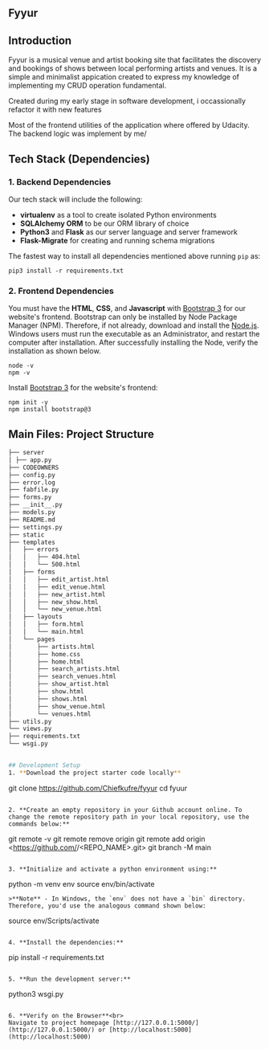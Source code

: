 Fyyur
-----

## Introduction

Fyyur is a musical venue and artist booking site that facilitates the discovery and bookings of shows between local performing artists and venues. It is a simple and minimalist appication created to express my knowledge of implementing my CRUD operation fundamental.

Created during my early stage in software development, i occassionally refactor it with new features

Most of the frontend utilities of the application where offered by Udacity. The backend logic was implement by me/

## Tech Stack (Dependencies)

### 1. Backend Dependencies
Our tech stack will include the following:
 * **virtualenv** as a tool to create isolated Python environments
 * **SQLAlchemy ORM** to be our ORM library of choice
 * **Python3** and **Flask** as our server language and server framework
 * **Flask-Migrate** for creating and running schema migrations

The fastest way to install all dependencies mentioned above running `pip` as:
```
pip3 install -r requirements.txt
```

### 2. Frontend Dependencies
You must have the **HTML**, **CSS**, and **Javascript** with [Bootstrap 3](https://getbootstrap.com/docs/3.4/customize/) for our website's frontend. Bootstrap can only be installed by Node Package Manager (NPM). Therefore, if not already, download and install the [Node.js](https://nodejs.org/en/download/). Windows users must run the executable as an Administrator, and restart the computer after installation. After successfully installing the Node, verify the installation as shown below.
```
node -v
npm -v
```
Install [Bootstrap 3](https://getbootstrap.com/docs/3.3/getting-started/) for the website's frontend:
```
npm init -y
npm install bootstrap@3
```


## Main Files: Project Structure

  ```sh
├── server
│ ├── app.py
  ├── CODEOWNERS
  ├── config.py
  ├── error.log
  ├── fabfile.py
  ├── forms.py
  ├── __init__.py
  ├── models.py
  ├── README.md
  ├── settings.py
  ├── static
  ├── templates
  │   ├── errors
  │   │   ├── 404.html
  │   │   └── 500.html
  │   ├── forms
  │   │   ├── edit_artist.html
  │   │   ├── edit_venue.html
  │   │   ├── new_artist.html
  │   │   ├── new_show.html
  │   │   └── new_venue.html
  │   ├── layouts
  │   │   ├── form.html
  │   │   └── main.html
  │   └── pages
  │       ├── artists.html
  │       ├── home.css
  │       ├── home.html
  │       ├── search_artists.html
  │       ├── search_venues.html
  │       ├── show_artist.html
  │       ├── show.html
  │       ├── shows.html
  │       ├── show_venue.html
  │       └── venues.html
  ├── utils.py
  └── views.py
├── requirements.txt
└── wsgi.py


## Development Setup
1. **Download the project starter code locally**
```
git clone https://github.com/Chiefkufre/fyyur
cd fyuur
```

2. **Create an empty repository in your Github account online. To change the remote repository path in your local repository, use the commands below:**
```
git remote -v 
git remote remove origin 
git remote add origin <https://github.com/<USERNAME>/<REPO_NAME>.git>
git branch -M main
```

3. **Initialize and activate a python environment using:**
```
python -m venv env
source env/bin/activate
```
>**Note** - In Windows, the `env` does not have a `bin` directory. Therefore, you'd use the analogous command shown below:
```
source env/Scripts/activate
```

4. **Install the dependencies:**
```
pip install -r requirements.txt
```

5. **Run the development server:**
```
python3 wsgi.py
```

6. **Verify on the Browser**<br>
Navigate to project homepage [http://127.0.0.1:5000/](http://127.0.0.1:5000/) or [http://localhost:5000](http://localhost:5000) 

